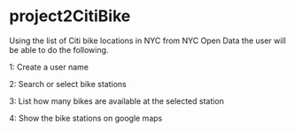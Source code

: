 # project2CitiBike

Using the list of Citi bike locations in NYC from NYC Open Data the user will be able to do the following. 

1: Create a user name 

2: Search or select bike stations

3: List how many bikes are available at the selected station 

4: Show the bike stations on google maps
